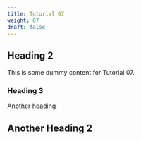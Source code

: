 ```yaml
---
title: Tutorial 07
weight: 07
draft: false
---
```


## Heading 2

This is some dummy content for Tutorial 07.

### Heading 3

Another heading

## Another Heading 2

